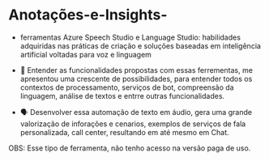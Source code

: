  # Anotações-e-Insights-

- ferramentas Azure Speech Studio e Language Studio: habilidades adquiridas nas práticas de criação e soluções baseadas em inteligência artificial voltadas para voz e linguagem

- 🎯 Entender as funcionalidades propostas com essas ferrementas, me apresentou uma crescente de possibilidades, para entender todos os contextos de processamento, serviços de bot, compreensão da 
linguagem, análise de textos e entrre outras funcionalidades.

- 🗣️ Desenvolver essa automação de texto em áudio, gera uma grande valorização de inforações e cenarios, exemplos de serviços de fala personalizada, call center, resultando em até mesmo em Chat.

OBS: Esse tipo de ferramenta, não tenho acesso na versão paga de uso.
